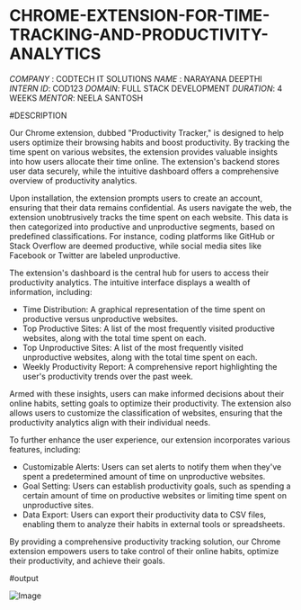 # CHROME-EXTENSION-FOR-TIME-TRACKING-AND-PRODUCTIVITY-ANALYTICS

*COMPANY* : CODTECH IT SOLUTIONS
*NAME* : NARAYANA DEEPTHI
*INTERN ID*: COD123
*DOMAIN*: FULL STACK DEVELOPMENT
*DURATION*: 4 WEEKS
*MENTOR*: NEELA SANTOSH 

#DESCRIPTION

Our Chrome extension, dubbed "Productivity Tracker," is designed to help users optimize their browsing habits and boost productivity. By tracking the time spent on various websites, the extension provides valuable insights into how users allocate their time online. The extension's backend stores user data securely, while the intuitive dashboard offers a comprehensive overview of productivity analytics.

Upon installation, the extension prompts users to create an account, ensuring that their data remains confidential. As users navigate the web, the extension unobtrusively tracks the time spent on each website. This data is then categorized into productive and unproductive segments, based on predefined classifications. For instance, coding platforms like GitHub or Stack Overflow are deemed productive, while social media sites like Facebook or Twitter are labeled unproductive.

The extension's dashboard is the central hub for users to access their productivity analytics. The intuitive interface displays a wealth of information, including:

- Time Distribution: A graphical representation of the time spent on productive versus unproductive websites.
- Top Productive Sites: A list of the most frequently visited productive websites, along with the total time spent on each.
- Top Unproductive Sites: A list of the most frequently visited unproductive websites, along with the total time spent on each.
- Weekly Productivity Report: A comprehensive report highlighting the user's productivity trends over the past week.

Armed with these insights, users can make informed decisions about their online habits, setting goals to optimize their productivity. The extension also allows users to customize the classification of websites, ensuring that the productivity analytics align with their individual needs.

To further enhance the user experience, our extension incorporates various features, including:

- Customizable Alerts: Users can set alerts to notify them when they've spent a predetermined amount of time on unproductive websites.
- Goal Setting: Users can establish productivity goals, such as spending a certain amount of time on productive websites or limiting time spent on unproductive sites.
- Data Export: Users can export their productivity data to CSV files, enabling them to analyze their habits in external tools or spreadsheets.

By providing a comprehensive productivity tracking solution, our Chrome extension empowers users to take control of their online habits, optimize their productivity, and achieve their goals.

#output

![Image](https://github.com/user-attachments/assets/d961dee0-933d-4ec5-b36e-ae13128f7c5c)
